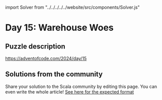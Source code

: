 import Solver from "../../../../../website/src/components/Solver.js"

# Day 15: Warehouse Woes

## Puzzle description

https://adventofcode.com/2024/day/15

## Solutions from the community

Share your solution to the Scala community by editing this page.
You can even write the whole article! [See here for the expected format](https://github.com/scalacenter/scala-advent-of-code/discussions/424)
